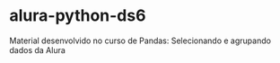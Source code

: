 # alura-python-ds6
Material desenvolvido no curso de Pandas: Selecionando e agrupando dados da Alura
